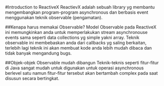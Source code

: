 #Introduction to ReactiveX
ReactievX adalah sebuah library yg membantu mengembangkan program-program asynchronous dan berbasis event menggunakan teknik observable (pengamatan).

##Kenapa harus memakai Observable?
Model Observable pada ReactiveX ini memungkinkan anda untuk memperlakukan stream asynchronouse events sama seperti data collections yg simple yakni array. Teknik observable ini membebaskan anda dari callbacks yg saling berkaitan, terlebih lagi teknik ini akan membuat kode anda lebih mudah dibaca dan tidak banyak mengandung bugs.

##Objek-objek Observable mudah dibangun
Teknik-teknis seperti fitur-fitur di Java sangat mudah untuk digunakan untuk operasi asynchronous berlevel satu namun fitur-fitur tersebut akan bertambah complex pada saat disusun secara bertingkat.
